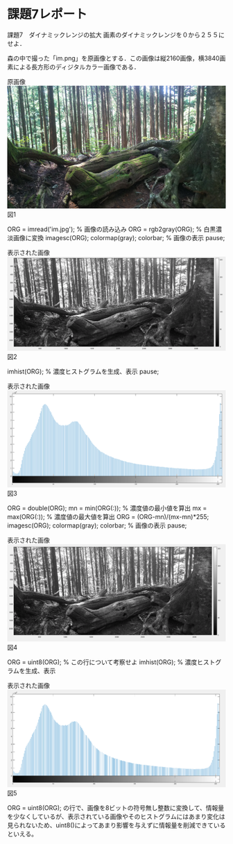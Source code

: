 # 課題7レポート

課題7　ダイナミックレンジの拡大
画素のダイナミックレンジを０から２５５にせよ． 

森の中で撮った「im.png」を原画像とする．この画像は縦2160画像，横3840画素による長方形のディジタルカラー画像である．

原画像
![原画像](https://github.com/ikeda0927/lecture_image_processing/blob/master/kadai_img/im.png?raw=true)  
図1

ORG = imread('im.jpg'); % 画像の読み込み
ORG = rgb2gray(ORG); % 白黒濃淡画像に変換
imagesc(ORG); colormap(gray); colorbar; % 画像の表示
pause;

表示された画像
![原画像](https://github.com/ikeda0927/lecture_image_processing/blob/master/kadai_img/画像処理7_1.png?raw=true)  
図2

imhist(ORG); % 濃度ヒストグラムを生成、表示
pause;

表示された画像
![原画像](https://github.com/ikeda0927/lecture_image_processing/blob/master/kadai_img/画像処理7_2.png?raw=true)  
図3

ORG = double(ORG);
mn = min(ORG(:)); % 濃度値の最小値を算出
mx = max(ORG(:)); % 濃度値の最大値を算出
ORG = (ORG-mn)/(mx-mn)*255;
imagesc(ORG); colormap(gray); colorbar; % 画像の表示
pause;

表示された画像
![原画像](https://github.com/ikeda0927/lecture_image_processing/blob/master/kadai_img/画像処理7_3.png?raw=true)  
図4

ORG = uint8(ORG); % この行について考察せよ
imhist(ORG); % 濃度ヒストグラムを生成、表示

表示された画像
![原画像](https://github.com/ikeda0927/lecture_image_processing/blob/master/kadai_img/画像処理7_4.png?raw=true)  
図5

ORG = uint8(ORG);
の行で、画像を8ビットの符号無し整数に変換して、情報量を少なくしているが、表示されている画像やそのヒストグラムにはあまり変化は見られないため、uint8()によってあまり影響を与えずに情報量を削減できているといえる。

